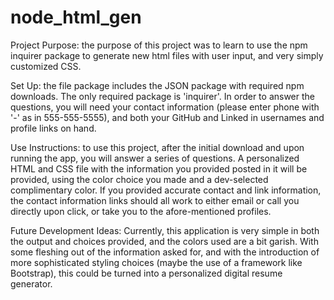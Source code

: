 # node_html_gen

Project Purpose: the purpose of this project was to learn to use the npm inquirer package to generate new html files with user input, and very simply customized CSS. 

Set Up: the file package includes the JSON package with required npm downloads. The only required package is 'inquirer'. In order to answer the questions, you will need your contact information (please enter phone with '-' as in 555-555-5555), and both your GitHub and Linked in usernames and profile links on hand.

Use Instructions: to use this project, after the initial download and upon running the app, you will answer a series of questions. A personalized HTML and CSS file with the information you provided posted in it will be provided, using the color choice you made and a dev-selected complimentary color. If you provided accurate contact and link information, the contact information links should all work to either email or call you directly upon click, or take you to the afore-mentioned profiles.

Future Development Ideas: Currently, this application is very simple in both the output and choices provided, and the colors used are a bit garish. With some fleshing out of the information asked for, and with the introduction of more sophisticated styling choices (maybe the use of a framework like Bootstrap), this could be turned into a personalized digital resume generator.

